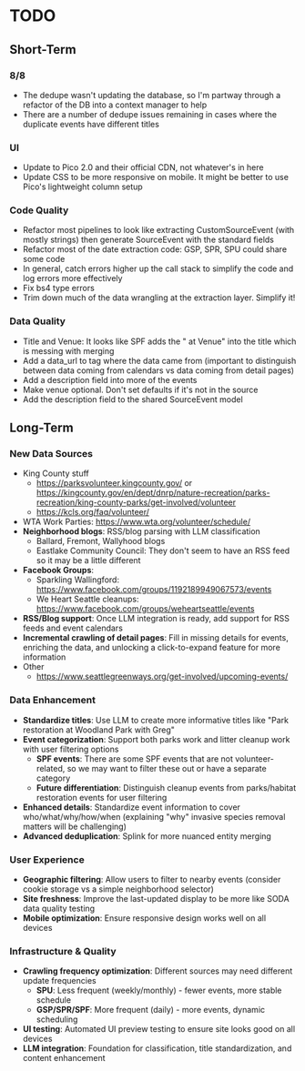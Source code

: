 # TODO

## Short-Term

### 8/8
- The dedupe wasn't updating the database, so I'm partway through a refactor of the DB into a context manager to help
- There are a number of dedupe issues remaining in cases where the duplicate events have different titles

### UI
- Update to Pico 2.0 and their official CDN, not whatever's in here
- Update CSS to be more responsive on mobile. It might be better to use Pico's lightweight column setup

### Code Quality
- Refactor most pipelines to look like extracting CustomSourceEvent (with mostly strings) then generate SourceEvent with the standard fields
- Refactor most of the date extraction code: GSP, SPR, SPU could share some code
- In general, catch errors higher up the call stack to simplify the code and log errors more effectively
- Fix bs4 type errors
- Trim down much of the data wrangling at the extraction layer. Simplify it!

### Data Quality
- Title and Venue: It looks like SPF adds the " at Venue" into the title which is messing with merging
- Add a data_url to tag where the data came from (important to distinguish between data coming from calendars vs data coming from detail pages)
- Add a description field into more of the events
- Make venue optional. Don't set defaults if it's not in the source
- Add the description field to the shared SourceEvent model

## Long-Term

### New Data Sources
- King County stuff
  - https://parksvolunteer.kingcounty.gov/ or https://kingcounty.gov/en/dept/dnrp/nature-recreation/parks-recreation/king-county-parks/get-involved/volunteer
  - https://kcls.org/faq/volunteer/
- WTA Work Parties: https://www.wta.org/volunteer/schedule/
- **Neighborhood blogs**: RSS/blog parsing with LLM classification
  - Ballard, Fremont, Wallyhood blogs
  - Eastlake Community Council: They don't seem to have an RSS feed so it may be a little different
- **Facebook Groups**:
  - Sparkling Wallingford: https://www.facebook.com/groups/1192189949067573/events
  - We Heart Seattle cleanups: https://www.facebook.com/groups/weheartseattle/events
- **RSS/Blog support**: Once LLM integration is ready, add support for RSS feeds and event calendars
- **Incremental crawling of detail pages**: Fill in missing details for events, enriching the data, and unlocking a click-to-expand feature for more information
- Other
  - https://www.seattlegreenways.org/get-involved/upcoming-events/

### Data Enhancement
- **Standardize titles**: Use LLM to create more informative titles like "Park restoration at Woodland Park with Greg"
- **Event categorization**: Support both parks work and litter cleanup work with user filtering options
  - **SPF events**: There are some SPF events that are not volunteer-related, so we may want to filter these out or have a separate category
  - **Future differentiation**: Distinguish cleanup events from parks/habitat restoration events for user filtering
- **Enhanced details**: Standardize event information to cover who/what/why/how/when (explaining "why" invasive species removal matters will be challenging)
- **Advanced deduplication**: Splink for more nuanced entity merging

### User Experience
- **Geographic filtering**: Allow users to filter to nearby events (consider cookie storage vs a simple neighborhood selector)
- **Site freshness**: Improve the last-updated display to be more like SODA data quality testing
- **Mobile optimization**: Ensure responsive design works well on all devices

### Infrastructure & Quality
- **Crawling frequency optimization**: Different sources may need different update frequencies
  - **SPU**: Less frequent (weekly/monthly) - fewer events, more stable schedule
  - **GSP/SPR/SPF**: More frequent (daily) - more events, dynamic scheduling
- **UI testing**: Automated UI preview testing to ensure site looks good on all devices
- **LLM integration**: Foundation for classification, title standardization, and content enhancement

